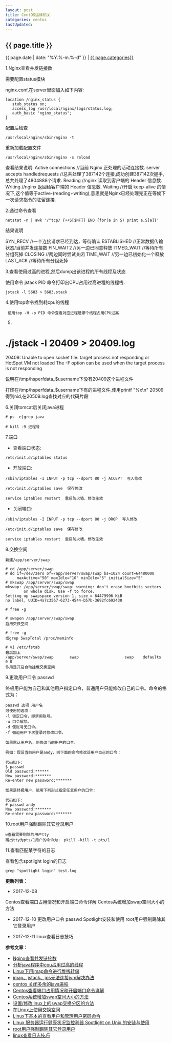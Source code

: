 ```yaml
---
layout: post
title: CentOS运维相关
categories: centos
lastUpdated:
---
```


## {{ page.title }}

{{ page.date | date: "%Y.%-m.%-d" }} | <a href="/archive#{{ page.categories }}">{{ page.categories}}</a>

1.Nginx查看并发链接数

需要配置status模块

nginx.conf,在server里面加入如下内容:

```
location /nginx_status {
   stub_status on;
   access_log /usr/local/nginx/logs/status.log;
   auth_basic "nginx_status";
}
```

配置后检查

```
/usr/local/nginx/sbin/nginx -t
```

重新加载配置文件

```
/usr/local/nginx/sbin/nginx -s reload
```

查看结果说明:
Active connections    //当前 Nginx 正处理的活动连接数.
server accepts handledrequests  //总共处理了387142个连接,成功创建387142次握手,总共处理了4804888个请求.
Reading         //nginx 读取到客户端的 Header 信息数.
Writing         //nginx 返回给客户端的 Header 信息数.
Waiting         //开启 keep-alive 的情况下,这个值等于active-(reading+writing),意思就是Nginx已经处理完正在等候下一次请求指令的驻留连接.

2.通过命令查看

```
netstat -n | awk '/^tcp/ {++S[$NF]} END {for(a in S) print a,S[a]}'
```

结果说明
 
SYN_RECV        //一个连接请求已经到达，等待确认
ESTABLISHED     //正常数据传输状态/当前并发连接数
FIN_WAIT2       //另一边已同意释放
ITMED_WAIT          //等待所有分组死掉
CLOSING         //两边同时尝试关闭
TIME_WAIT       //另一边已初始化一个释放
LAST_ACK        //等待所有分组死掉

3.查看使用过高的进程,然后dump出该进程的所有线程及状态

使用命令 jstack PID 命令打印出CPU占用过高进程的线程栈.

```
jstack -l 5683 > 5683.stack
```

4.使用top命令找到耗cpu的线程

```
 使用top -H -p PID 命令查看对应进程是哪个线程占用CPU过高.
```

5.
# ./jstack -l 20409 > 20409.log
20409: Unable to open socket file: target process not responding or HotSpot VM not loaded
The -F option can be used when the target process is not responding

说明在/tmp/hsperfdata_$username下没有20409这个进程文件

打印在/tmp/hsperfdata_$username下有的进程文件,使用printf "%x\n" 20509得到nid,在20509.log查找对应的代码片段

6.关闭tomcat后关闭java进程

```
# ps -e|grep java
```

```
# kill -9 进程号
```

7.端口

* 查看端口状态:

```
/etc/init.d/iptables status
```

* 开放端口:

```
/sbin/iptables -I INPUT -p tcp --dport 80 -j ACCEPT  写入修改

/etc/init.d/iptables save  保存修改

service iptables restart  重启防火墙，修改生效
```

* 关闭端口:

```
/sbin/iptables -I INPUT -p tcp --dport 80 -j DROP  写入修改

/etc/init.d/iptables save  保存修改

service iptables restart  重启防火墙，修改生效
```

8.交换空间

```
新建/app/server/swap

# cd /app/server/swap
# dd if=/dev/zero of=/app/server/swap/swap bs=1024 count=64480000
     maxActive="50" maxIdle="10" minIdle="5" initialSize="5"
# mkswap /app/server/swap/swap
mkswap: /app/server/swap/swap: warning: don't erase bootbits sectors
        on whole disk. Use -f to force.
Setting up swapspace version 1, size = 64479996 KiB
no label, UUID=4a7c3567-6273-4544-b57b-3692fc692430

# free -g

# swapon /app/server/swap/swap
启用交换空间

# free -g
或grep SwapTotal /proc/meminfo

# vi /etc/fstab
最后加上
/app/server/swap/swap       swap                    swap    defaults        0 0
作用是开启自动挂载交换空间
```

9.更改用户口令 passwd

终极用户能为自己和其他用户指定口令，普通用户只能修改自己的口令。命令的格式为：

```
passwd 选项 用户名
可使用的选项：
-l 锁定口令，即禁用账号。
-u 口令解锁。
-d 使账号无口令。
-f 强迫用户下次登录时修改口令。

如果默认用户名，则修改当前用户的口令。

例如：假设当前用户是andy，则下面的命令修改该用户自己的口令：

代码如下:
$ passwd
Old password:******
New password:*******
Re-enter new password:*******

如果是终极用户，能用下列形式指定任意用户的口令：

代码如下:
# passwd andy
New password:*******
Re-enter new password:*******
```
10.root用户强制踢除其它登录用户

```
w查看需要剔除的用户tty
踢出tty为pts/1用户的命令为： pkill -kill -t pts/1
```

11.查看匹配某字符的日志

查看包含spotlight login的日志

```
grep "spotlight login" test.log
```

**更新列表：**

* 2017-12-08 

Centos查看端口占用情况和开启端口命令详解
Centos系统增加swap空间大小的方法

* 2017-12-10
更改用户口令 passwd
Spotlight安装和使用
root用户强制踢除其它登录用户

* 2017-12-11
linux查看日志技巧

**参考文章：**

* [Nginx查看并发链接数][1]
* [分析java程序中cpu占用过高的线程][2]
* [Linux下用jmap命令进行堆栈转储][3]
* [jmap、jstack、jps无法连接jvm解决办法][4]
* [centos 关闭多余的java进程][5]
* [Centos查看端口占用情况和开启端口命令详解][6]
* [Centos系统增加swap空间大小的方法][7]
* [设置/修改linux上的swap交换分区的方法][8]
* [在Linux上使用交换空间][9]
* [Linux下基本的查看用户和管理用户密码命令][10]
* [Linux 服务器运行健康状况监控利器 Spotlight on Unix 的安装与使用][11]
* [root用户强制踢除其它登录用户][12]
* [linux查看日志技巧][13]

[1]: http://blog.csdn.net/lsbhjshyn/article/details/10922313
[2]: http://blog.csdn.net/jgwei/article/details/12079147
[3]: http://www.linuxidc.com/Linux/2012-08/68622.htm
[4]: http://blog.51cto.com/zhangshaoxiong/1310166
[5]: https://my.oschina.net/youway/blog/387005
[6]: http://www.jb51.net/article/103028.htm
[7]: http://www.360doc.com/content/13/0526/12/11722185_288278721.shtml
[8]: http://blog.csdn.net/buxin_2008/article/details/6154768
[9]: https://www.2cto.com/os/201704/628717.html
[10]: https://yq.aliyun.com/ziliao/25115
[11]: http://blog.csdn.net/defonds/article/details/52385360
[12]: https://www.2cto.com/os/201304/203032.html
[13]: http://blog.csdn.net/jinzhencs/article/details/56668037